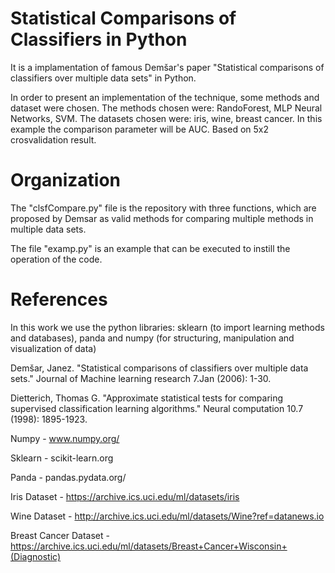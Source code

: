 # Statistical Comparisons of Classifiers in Python

It is a implamentation of famous Demšar's paper "Statistical comparisons of classifiers over multiple data sets" in Python.

In order to present an implementation of the technique, some methods and dataset were chosen.
The methods chosen were: RandoForest, MLP Neural Networks, SVM.
The datasets chosen were: iris, wine, breast cancer. 
In this example the comparison parameter will be AUC. Based on 5x2 crosvalidation result.

# Organization 
The "clsfCompare.py" file is the repository with three functions, which are proposed by Demsar as valid methods for comparing multiple methods in multiple data sets.

The file "examp.py" is an example that can be executed to instill the operation of the code.

# References

In this work we use the python libraries: sklearn (to import learning methods and databases), panda and numpy (for structuring, manipulation and visualization of data)

Demšar, Janez. "Statistical comparisons of classifiers over multiple data sets." Journal of Machine learning research 7.Jan (2006): 1-30.

Dietterich, Thomas G. "Approximate statistical tests for comparing supervised classification learning algorithms." Neural computation 10.7 (1998): 1895-1923.

Numpy - www.numpy.org/

Sklearn - scikit-learn.org

Panda - pandas.pydata.org/

Iris Dataset - https://archive.ics.uci.edu/ml/datasets/iris

Wine Dataset - http://archive.ics.uci.edu/ml/datasets/Wine?ref=datanews.io

Breast Cancer Dataset - https://archive.ics.uci.edu/ml/datasets/Breast+Cancer+Wisconsin+(Diagnostic)
